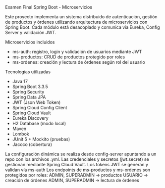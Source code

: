 Examen Final Spring Boot - Microservicios

Este proyecto implementa un sistema distribuido de autenticación, gestión de productos y órdenes utilizando arquitectura de microservicios con Spring Boot. Cada módulo está desacoplado y comunica vía Eureka, Config Server y validación JWT.

Microservicios incluidos

- ms-auth: registro, login y validación de usuarios mediante JWT
- ms-productos: CRUD de productos protegido por roles
- ms-ordenes: creación y lectura de órdenes según rol del usuario

Tecnologías utilizadas
- Java 17
- Spring Boot 3.3.5
- Spring Security
- Spring Data JPA
- JWT (Json Web Token)
- Spring Cloud Config Client
- Spring Cloud Vault
- Eureka Discovery
- H2 Database (modo local)
- Maven
- Lombok
- JUnit 5 + Mockito (pruebas)
- Jacoco (cobertura)

La configuración dinámica se realiza desde config-server apuntando a un repo con los archivos .yml. Las credenciales y secretos (jwt.secret) se gestionan mediante Spring Cloud Vault.
Los tokens JWT se generan y validan vía ms-auth
Los endpoints de ms-productos y ms-ordenes son protegidos por roles:
ADMIN, SUPERADMIN → productos
USUARIO → creación de órdenes
ADMIN, SUPERADMIN → lectura de órdenes
